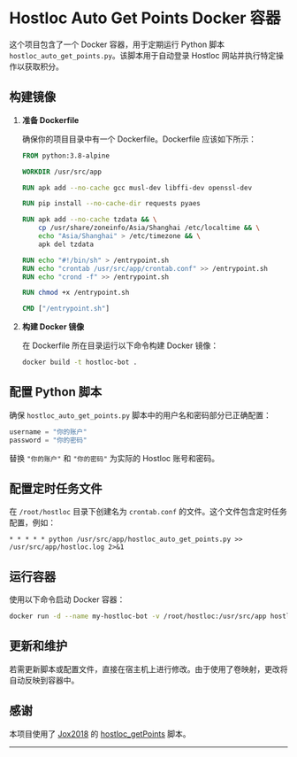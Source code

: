 # Hostloc Auto Get Points Docker 容器

这个项目包含了一个 Docker 容器，用于定期运行 Python 脚本 `hostloc_auto_get_points.py`。该脚本用于自动登录 Hostloc 网站并执行特定操作以获取积分。

## 构建镜像

1. **准备 Dockerfile**

    确保你的项目目录中有一个 Dockerfile。Dockerfile 应该如下所示：

    ```Dockerfile
    FROM python:3.8-alpine

    WORKDIR /usr/src/app

    RUN apk add --no-cache gcc musl-dev libffi-dev openssl-dev

    RUN pip install --no-cache-dir requests pyaes

    RUN apk add --no-cache tzdata && \
        cp /usr/share/zoneinfo/Asia/Shanghai /etc/localtime && \
        echo "Asia/Shanghai" > /etc/timezone && \
        apk del tzdata

    RUN echo "#!/bin/sh" > /entrypoint.sh
    RUN echo "crontab /usr/src/app/crontab.conf" >> /entrypoint.sh
    RUN echo "crond -f" >> /entrypoint.sh

    RUN chmod +x /entrypoint.sh

    CMD ["/entrypoint.sh"]
    ```

2. **构建 Docker 镜像**

    在 Dockerfile 所在目录运行以下命令构建 Docker 镜像：

    ```bash
    docker build -t hostloc-bot .
    ```

## 配置 Python 脚本

确保 `hostloc_auto_get_points.py` 脚本中的用户名和密码部分已正确配置：

```python
username = "你的账户"
password = "你的密码"
```

替换 `"你的账户"` 和 `"你的密码"` 为实际的 Hostloc 账号和密码。

## 配置定时任务文件

在 `/root/hostloc` 目录下创建名为 `crontab.conf` 的文件。这个文件包含定时任务配置，例如：

```
* * * * * python /usr/src/app/hostloc_auto_get_points.py >> /usr/src/app/hostloc.log 2>&1
```

## 运行容器

使用以下命令启动 Docker 容器：

```bash
docker run -d --name my-hostloc-bot -v /root/hostloc:/usr/src/app hostloc-bot
```

## 更新和维护

若需更新脚本或配置文件，直接在宿主机上进行修改。由于使用了卷映射，更改将自动反映到容器中。

## 感谢

本项目使用了 [Jox2018](https://github.com/Jox2018) 的 [hostloc_getPoints](https://github.com/Jox2018/hostloc_getPoints) 脚本。

---
